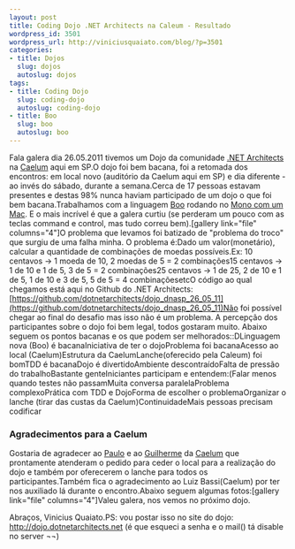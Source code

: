 ```yaml
--- 
layout: post
title: Coding Dojo .NET Architects na Caleum - Resultado
wordpress_id: 3501
wordpress_url: http://viniciusquaiato.com/blog/?p=3501
categories: 
- title: Dojos
  slug: dojos
  autoslug: dojos
tags: 
- title: Coding Dojo
  slug: coding-dojo
  autoslug: coding-dojo
- title: Boo
  slug: boo
  autoslug: boo
---
```

Fala galera dia 26.05.2011 tivemos um Dojo da comunidade [.NET Architects](http://dotnetarchitects.net) na [Caelum](http://www.caelum.com.br/) aqui em SP.O dojo foi bem bacana, foi a retomada dos encontros: em local novo (auditório da Caelum aqui em SP) e dia diferente - ao invés do sábado, durante a semana.Cerca de 17 pessoas estavam presentes e destas 98% nunca haviam participado de um dojo o que foi bem bacana.Trabalhamos com a linguagem [Boo](http://boo.codehaus.org/) rodando no [Mono com um Mac](http://viniciusquaiato.com/blog/category/mono/). <o>E o mais incrível é que a galera curtiu (se perderam um pouco com as teclas command e control, mas tudo correu bem).[gallery link="file" columns="4"]O problema que levamos foi batizado de "problema do troco" que surgiu de uma falha minha. O problema é:Dado um valor(monetário), calcular a quantidade de combinações de moedas possíveis.Ex: 10 centavos -> 1 moeda de 10, 2 moedas de 5 = 2 combinações15 centavos -> 1 de 10 e 1 de 5, 3 de 5 = 2 combinações25 centavos -> 1 de 25, 2 de 10 e 1 de 5, 1 de 10 e 3 de 5, 5 de 5 = 4 combinaçõesetcO código ao qual chegamos está aqui no Github do .NET Architects: [https://github.com/dotnetarchitects/dojo_dnasp_26_05_11](https://github.com/dotnetarchitects/dojo_dnasp_26_05_11)Não foi possível chegar ao final do desafio mas isso não é um problema. A percepção dos participantes sobre o dojo foi bem legal, todos gostaram muito. Abaixo seguem os pontos bacanas e os que podem ser melhorados::DLinguagem nova (Boo) é bacanaIniciativa de ter o dojoProblema foi bacanaAcesso ao local (Caelum)Estrutura da CaelumLanche(oferecido pela Caleum) foi bomTDD é bacanaDojo é divertidoAmbiente descontraídoFalta de pressão do trabalhoBastante genteIniciantes participam e entendem:(Falar menos quando testes não passamMuita conversa paralelaProblema complexoPrática com TDD e DojoForma de escolher o problemaOrganizar o lanche (tirar das custas da Caelum)ContinuidadeMais pessoas precisam codificar

### Agradecimentos para a Caelum
Gostaria de agradecer ao [Paulo](http://twitter.com/paulo_caelum) e ao [Guilherme](http://twitter.com/guilhermecaelum) da [Caelum](http://caelum.com.br) que prontamente atenderam o pedido para ceder o local para a realização do dojo e também por oferecerem o lanche para todos os participantes.Também fica o agradecimento ao Luiz Bassi(Caelum) por ter nos auxiliado lá durante o encontro.Abaixo seguem algumas fotos:[gallery link="file" columns="4"]Valeu galera, nos vemos no próximo dojo.

Abraços,
Vinicius Quaiato.PS: vou postar isso no site do dojo: http://dojo.dotnetarchitects.net (é que esqueci a senha e o mail() tá disable no server ¬¬)</o>
